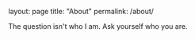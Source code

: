 layout: page
title: "About"
permalink: /about/


The question isn't who I am. Ask yourself who you are.
